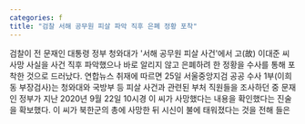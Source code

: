 ```yaml
---
categories: f
title: "검찰 서해 공무원 피살 파악 직후 은폐 정황 포착"
---
```

검찰이 전 문재인 대통령 정부 청와대가 &#39;서해 공무원 피살 사건&#39;에서 고(故) 이대준 씨 사망 사실을 사건 직후 파악했으나 바로 알리지 않고 은폐하려 한 정황을 수사를 통해 포착한 것으로 드러났다. 연합뉴스 취재에 따르면 25일 서울중앙지검 공공 수사 1부(이희동 부장검사)는 청와대와 국방부 등 피살 사건과 관련된 부처 직원들을 조사하던 중 문재인 정부가 지난 2020년 9월 22일 10시경 이 씨가 사망했다는 내용을 확인했다는 진술을 확보했다. 이 씨가 북한군의 총에 사망한 뒤 시신이 불에 태워졌다는 것을 전해 들은